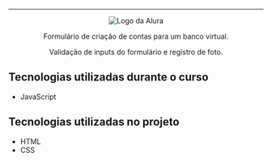 <hr>

<p align="center"> <img src="https://github.com/MonicaHillman/aluraplay-requisicoes/blob/main/img/logo.png" alt="Logo da Alura"> </p>
<p align="center">Formulário de criação de contas para um banco virtual.</p>
<p align="center">Validação de inputs do formulário e registro de foto.</p>

## Tecnologias utilizadas durante o curso
* JavaScript

## Tecnologias utilizadas no projeto
* HTML
* CSS
